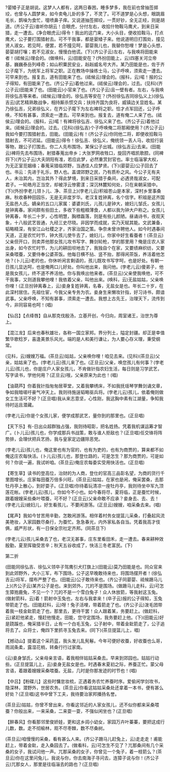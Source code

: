 <!-- { "loadSidebar": true } -->
?晏矮子正是胡说。这梦人人都有，这两日春困，睡多梦多，我在前也曾抽签掷珓，也曾与人圆梦来，如今卖龟儿卦的多了，不灵了。可不道梦是心头想，眼跳眉毛长，鹊噪为食忙，嚏喷鼻子痒。又说道抽签掷珓，一贯好钞，全无正经，则是胡道。(齐公子云)谁听你胡云！合眼虎，分付左右，收拾什物鞍马鹰犬，到来日采猎，走一遭去。(净合眼虎云)得令！我出的这门来，大小头目，便收拾鞍马，打点鹰犬，公子要打围猎射去。可不干我事，都是晏矮子来。他说道明日打围处，撞见贤人淑女。若见呵，便罢，若不撞见呵，晏婴我儿也，我替你愁哩！梦是心头想，晏婴胡打嚷；若不见淑女，慢慢白他谎。(下)(齐公子云)左右，与我唤将田能来者！(祗候云)理会的。(做唤科，云)田能安在？(外扮田能上，云)四塞关河立帝基，巍巍泰岳列峰奇；如山积粟民安业，赳赳威名号大齐。某乃田能是也，佐于齐公子麾下，为统军上将军之职。正在教场中操练士马，公子呼唤，须索走一遭去。可早来到也。报复去，道有田能来了也。(祗候云)理会的。(报科，云)喏！报的公子得知，有田能来了也。(齐公子云)着他过来。(祗侯云)理会的，过去。(见科)(齐公子云)田能来了也。(田能云)小官来了也。(齐公子云)且一壁有者。左右，与我唤将徐弘吉等来者。(祗候云)理会的。徐弘吉等安在？(外扮徐弘吉同徐弘义上)(徐弘吉云)武艺精熟敢战争，相持厮杀惯交兵；扶持齐国为良将，威镇边关显姓名。某乃徐弘吉，兄弟徐弘义，在齐公子麾下为左右裨将之职。恰才点军回还，公子呼唤，不知有甚事，须索走一遭去。可早来到也。报复去，道有俺二人来了也。(祗侯云)理会的。(报科，云)喏！有裨将徐弘吉、徐弘义来了也。(齐公子云)着他过来。(祗候云)理会的。过去。(见科)(徐弘吉)个子呼唤俺二将那厢使用？(齐公子云)我如今要打围猎射去，田能。(田能云)有！(齐公子云)你同他二将，即便收拾鞍马猎射去，不可迟延。(田能云)得令！徐弘吉、徐弘义，俺统领一丢人马，收拾行装等物，跟公子打围去。你二人先布围场，某保公子出城。(徐弘吉云)去来。(田能云)裨将先去布围场，射猎春蒐出帝乡；大张罗网收牲口，旋回齐唱凯歌腔。(同裨将下)(齐公子云)大夫阴阳有准，若应此梦，必然重赏封官也。率士临淄掌大权，为无正室觅姻缘；春蒐采猎临郊野，当遇佳人应梦贤。(下)(晏婴云)公子回去了也。书云：先进于礼乐，野人也。盖谓郊野之民，乃有质朴之风。今公子无有夫人，未治其内，岂治其外？得此梦境，到来日采猎于桑间，必遇贤哉淑女，可配
君子。一轮皓月正当空，却被浮云惨雾漾；深沉林麓知何处，只在来朝采猎中。(下)(外扮孛老儿领卜儿、净、茶旦上)(孛老儿云)积祖苍山是本家，深村乡里事桑麻。秋收春种田园乐，无是无非度岁华。老汉复姓钟离，名个信字。积祖是这齐国无盐邑人氏。嫡亲的五口儿家属：婆婆刘氏，儿孩儿是钟大，媳妇儿邹氏，女孩儿是钟离春。家间颇有些田土，多收下些粗粮薄食，人都以我为钟大户称之。女孩儿钟离春，年长二十岁，心性明慧，胸襟磊落，则是有些儿颜陋。昼诵诗书，夜观天象，十八般武艺皆通，九经三史尽晓。非因学而成就，实乃天赋其能。文武兼备，韬略精深，有安江山社稷之才，齐家治国之策。争奈未曾许聘他人。如今时遇春间天道，正是农忙时节，钟大孩儿使牛去了，媳妇儿，你家中好生看蚕者！(茶旦云)父亲但开口，则卖弄他那女孩儿攻书写字、舞剑轮枪，学的那里用？俺是庄农人家出身，如今农忙时节，为儿的耕田坝地去了，我独自个在家，又要绩麻织纺，又要采桑喂蚕，又要侍奉公婆茶饭。他每日横不拈、竖不抬，那得闲茶饭，养活着他怎地？(卜儿云)老的也，你休听闲言剩语的，孩儿既攻书写字呵，也是好处。有朝一日孩儿显达呵，也是俺两口儿好处。你叫他出来，我问他。(孛老儿云)傻弟子，他是我女孩儿，终不道不养活他。你与我唤出他来者。(茶旦云)父亲使我唤他，可不干我事，又则道我攀他哩！我依着父亲，叫他出来。(唤科，云)无盐姑姑，父亲唤你哩！(正旦扮钟离春上，云)妾身复姓钟离，名春，无盐女是也。年长二十岁，在此深村居住。先祖仕宦，今我父亲专务为农。妾身生来懒攻针指，好习诗书，颇谙武事。父亲呼唤，不知有甚事，须索走一遭去。我想上古先王，治理天下，流传到今，非同容易也呵！(唱)

【仙吕】【点绛唇】自从那克伐殷汤，立基开创，今归向，周室诸王，治世为尊上。

【混江龙】后来也春秋雄壮，各称一国立家邦。界分列土，隘定封疆。却正是幸值繁华歌稔岁，喜逢美景乐风光。端的是人和美行谦让，为人要心存义理，秉受纲常。

(见科，云)嫂嫂万福。(茶旦云)姑姑，父亲唤你哩！咱见去来。(见科)(茶旦云)父亲，姑姑来了也。(孛老儿云)孩儿来了也。(正旦云)父亲，唤您孩儿有何事？(孛老儿云)孩儿也，你是庄户人家女孩儿，不肯做针指农妇生活，每日则是习学武艺，写字读书，学他何用？(正旦云)哦，父亲原来为此也！(唱)

【油葫芦】你着我针指匆匆居草堂，又着我攀绣床，不如我抚瑶琴学舞剑诵文章，争如我暗嗟吁豪气冲天上。我则待施逞韬略驱兵将。(孛老儿云)孩儿，依着俺则做女工生活可不好？(正旦唱)我从来志意坚，心性刚，我这胸中素有江湖量，争知我待时运且潜藏。

(孛老儿云)你是个女孩儿家，便学成那武艺，量你到的那里也。(正旦唱)

【天下乐】有-日出众超群独占强，我则待昭彰，把名姓扬。凭着我机谋运筹才智广。(卜儿云)孩儿也，你学成那兵书战策，敢与谁人拒敌也？(正旦唱)任交锋将阵势排，会理伏把兵艺扬，我与皇家定边疆除恶党。

(孛老儿云)孩儿也，俺这里也有为官的，也有为吏的，也有为商贾的，算来都不如俺这庄农每快活。(卜儿云)孩儿也，那登仕路的，可是怎生？那为商贾的，可是如何？你说一遍，我试听咱。(茶旦云)俺庄农每委实受用快活也。(正旦唱)

【寄生草】读书的登高位，治财的为人商，登仕的官高三品彰名望，为商的货行千里图增长。庄家每田蚕万倍多兴旺。(茶旦云)姑姑，在家也是闲，俺采罢桑，去那牡丹亭上散心，到好耍子。(正旦唱)你待着玩清凉一座牡丹亭，我则待坐中军九顶莲花帐。(孛老儿云)孩儿，你如今不小也。如今春将尽，夏将临，正是蚕忙时候，跟着嫂嫂采些桑叶喂蚕，可不好？(正旦云)父亲命敢不应承？妾身去、去、去！(孛老儿云)媳妇儿，好生看孩儿，不要闲游荡。(正旦云)嫂嫂，咱采桑去来。(唱)

【尾声】我如今甘苦用辛勤，怎敢闲游荡。相伴着村务女提篮儿采桑，打叠起风流美艳妆，入家园数尽桑行，为蚕忙。急急春光，内外家私各自当。凭着我高才伎俩，威严形状，有一日保全宗社定齐邦。(同茶旦下)

(孛老儿云)孩儿采桑去了也，老汉无甚事，庄东里看田禾，走一遭去。春来耕种效殷勤，夏至挥锄受苦辛；秋天五谷收成了，快活三冬老富民。(下)

第二折

(田能同徐弘吉、徐弘义领卒子驾鹰引犬打旗上)(田能云)莫乃田能是也。同众官来到此郊野外，大小三军，布下围场，公子这早晚敢待来也，将围场摆开者！(徐弘吉云)将军，摆布严整了也。(田能云)公子敢待来也。(齐公子同晏婴、祗候跚马儿上)(齐公子云)某齐公子是也。来到郊外，兀的不是围场。(做跚马儿走科，云)可怎生獐狍鹿兔，不见一个？兀的不是一个雪白兔子！众人休放箭，等我射这玉兔。(做射箭科，云)着！箭射中玉兔也，左右与我拿来！(卒子云)报的公子得知，玉兔带箭走了也。(田能赶科，云)呀！兔子活哩，带着箭走了也。(齐公子云)泼毛团带着我一枝金鈚箭走了也，那里去，更待干罢！众人跟着某，务要赶上。(做赶科，云)紧赶他紧走，慢赶他慢走。田能，您守定围场，我务要赶上他。(下)(田能云)好是跷蹊也，俺采猎半日，止有一个白毛玉兔，公子射中，带着金鈚箭走了，公子追将去了。众将士，俺四下里抓寻玉兔去来。(同下)(茶旦提篮儿上，唱)

【撼动山】提着这个采药蓝，我头发儿乱髡鬈。今年可便好收蚕，好收蚕也么哥，雨润条柔，露湿花梢，转桑行行过家南。

(云)妾身邹氏，父亲母亲言语，着我相伴姑姑采桑去。早来到郊园也。姑姑行动些。(正旦提篮儿上，云)妾身无盐女是也。时遇春末夏初之际，养蚕正忙。蒙父母言语，着跟着嫂嫂采桑喂蚕。无盐，几时是你那发迹的时节也！(唱)

【中吕】【粉碟儿】这些时慵怠妆梳，正遇着务农忙养蚕时序。爱偷闲学剑攻书，隐深林，潜野外，世居农务。(茶旦云)你看这姑姑采桑处还拿着一本书，便有甚么好处？(正旦唱)这书中曾下工夫，我待要治家邦播扬名誉。

(茶旦云)姑姑，你曾不曾出来，你看这邻近的人家女孩儿，还不似你都来采桑喂蚕？你般出来，一来采桑，二来耍一耍，不强似闲坐也？(正旦唱)

【醉春风】你看那邻里俊娇娃，更和这乡闾小幼女，家园万卉叶蓁蓁，要把这成行儿数，数。走不彻榆林，观不尽枣棘，数不尽桑树。

(茶旦云)咱慢慢的采桑，看有甚么人来。(齐公子跚马儿赶兔上，云)走走走！甫能赶上，带着金鈚，走入桑园去了。(做看科，云)可怎生不见了？兀那桑间有几个采桑的女子，我试问他一声。兀那采桑的女子，你曾见一个兔子，着一枝箭么？(茶旦云)你在这里问兔儿，我说与你，你去南海子寻问去，连獐子说与你！(齐公子云)兀那女人，那里是往临淄去的路也？(正旦唱)

